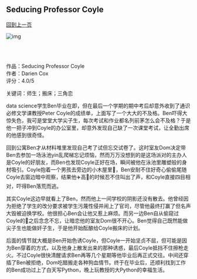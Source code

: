 ## Seducing Professor Coyle
[回到上一页](https://boheme13.github.io/Reviews/)  &nbsp;&nbsp;

![img](https://i.gr-assets.com/images/S/compressed.photo.goodreads.com/hostedimages/1396383699i/9126003._SY540_.jpg)

<br>
<br>

作品：Seducing Professor Coyle<br>
作者：Darien Cox<br>
评分：4.0/5<br>

关键词：师生；搬床；三角恋

data science学生Ben毕业在即，但在最后一个学期的期中考后却意外收到了通识必修文学课教授Peter Coyle的成绩单，上面写了一个大大的不及格。Ben吓得大惊失色，我可是堂堂大学尖子生，每次考试和作业都名列前茅怎么会不及格？于是他一把子冲到Coyle的办公室里，却意外发现自己缺了一次课堂考试，让全勤出席的他感到很奇怪。

回到公寓Ben才从材料堆里发现自己考了试但忘交试卷了。这时室友Dom决定带Ben去参加一场泳池yin乱爬梯忘记烦恼，然而万万没想到的是这场派对的主办人是Coyle的好朋友，而Ben也发现Coyle正好在场，瞬间被他在泳池里雕塑般的身材吸引。Coyle抱着一个男孩去旁边的小木屋里🍆，Ben安耐不住好奇心偷偷尾随Coyle去窗边暗中观察，结果他✈️高🌊的时候忍不住叫出了声，和Coyle直接四目相对，吓得Ben落荒而逃。

其实Coyle这边早就看上了Ben，然而他上一间学校的阴影还没有散去。他曾经因为拒绝了学生的改分要求被学生污蔑性侵并闹上了官司，尽管他最终打赢了但名声大毁被迫换学校。他很担心Ben会让他又惹上麻烦。而另一边Ben自从偷窥过Coyle的🍆之后念念不忘，让暗恋他的室友Dom很不开心。Ben觉得自己既然能做尖子生也能做奸子生，于是他开始酝酿给Coyle搬床的计划。

后面的情节就大概是Ben开始色诱Coyle，但Coyle一开始坚贞不屈，但可能是因为Ben穿着的方式，以及他身上散发出来的那种诱惑，最后Coyle抵挡不住擦枪走火。不过Coyle很快清醒请求Ben再等几个星期等他毕业后再正式交往。中间还穿插了Ben被拒绝，Dom吃醋搬走各种狗血情节。终于在毕业后，还顺利找到工作的Ben成功过上了白天写Python，晚上玩教授的大Python的幸福生活。
